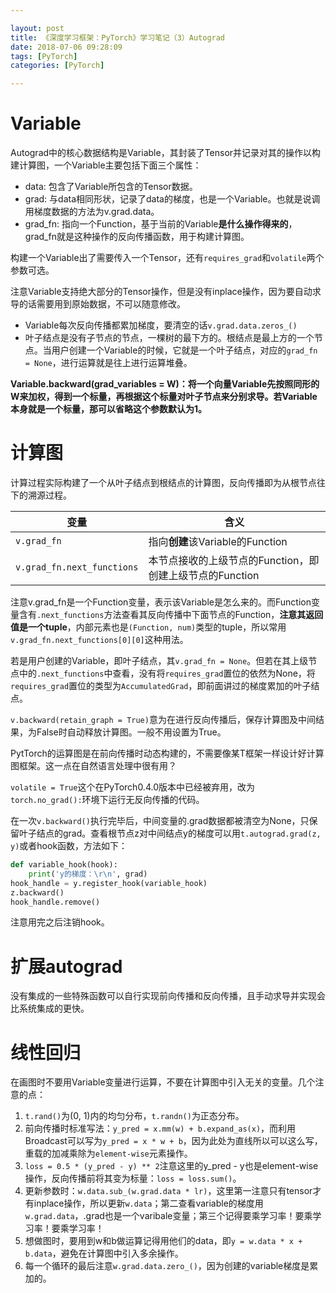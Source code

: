 ```yaml
---

layout: post
title: 《深度学习框架：PyTorch》学习笔记（3）Autograd
date: 2018-07-06 09:28:09
tags: [PyTorch]
categories: [PyTorch]

---
```

# Variable

Autograd中的核心数据结构是Variable，其封装了Tensor并记录对其的操作以构建计算图，一个Variable主要包括下面三个属性：

+ data: 包含了Variable所包含的Tensor数据。
+ grad: 与data相同形状，记录了data的梯度，也是一个Variable。也就是说调用梯度数据的方法为v.grad.data。
+ grad_fn: 指向一个Function，基于当前的Variable**是什么操作得来的**，grad_fn就是这种操作的反向传播函数，用于构建计算图。

构建一个Variable出了需要传入一个Tensor，还有`requires_grad`和`volatile`两个参数可选。

注意Variable支持绝大部分的Tensor操作，但是没有inplace操作，因为要自动求导的话需要用到原始数据，不可以随意修改。

+ Variable每次反向传播都累加梯度，要清空的话`v.grad.data.zeros_()`
+ 叶子结点是没有子节点的节点，一棵树的最下方的。根结点是最上方的一个节点。当用户创建一个Variable的时候，它就是一个叶子结点，对应的`grad_fn = None`，进行运算就是往上进行运算堆叠。

**Variable.backward(grad_variables = W)：将一个向量Variable先按照同形的W来加权，得到一个标量，再根据这个标量对叶子节点来分别求导。若Variable本身就是一个标量，那可以省略这个参数默认为1。**

# 计算图

计算过程实际构建了一个从叶子结点到根结点的计算图，反向传播即为从根节点往下的溯源过程。

|变量|含义|
|---|---|
|`v.grad_fn`|指向**创建**该Variable的Function|
|`v.grad_fn.next_functions`|本节点接收的上级节点的Function，即创建上级节点的Function|

注意v.grad_fn是一个Function变量，表示该Variable是怎么来的。而Function变量含有`.next_functions`方法查看其反向传播中下面节点的Function，**注意其返回值是一个tuple**，内部元素也是`(Function, num)`类型的tuple，所以常用`v.grad_fn.next_functions[0][0]`这种用法。

若是用户创建的Variable，即叶子结点，其`v.grad_fn = None`。但若在其上级节点中的`.next_functions`中查看，没有将`requires_grad`置位的依然为None，将`requires_grad`置位的类型为`AccumulatedGrad`，即前面讲过的梯度累加的叶子结点。

`v.backward(retain_graph = True)`意为在进行反向传播后，保存计算图及中间结果，为False时自动释放计算图。一般不用设置为True。

PytTorch的运算图是在前向传播时动态构建的，不需要像某T框架一样设计好计算图框架。这一点在自然语言处理中很有用？

`volatile = True`这个在PyTorch0.4.0版本中已经被弃用，改为`torch.no_grad():`环境下运行无反向传播的代码。

在一次`v.backward()`执行完毕后，中间变量的.grad数据都被清空为None，只保留叶子结点的grad。查看根节点z对中间结点y的梯度可以用`t.autograd.grad(z, y)`或者hook函数，方法如下：
```python
def variable_hook(hook):
	print('y的梯度：\r\n', grad)
hook_handle = y.register_hook(variable_hook)
z.backward()
hook_handle.remove()
```
注意用完之后注销hook。

# 扩展autograd

没有集成的一些特殊函数可以自行实现前向传播和反向传播，且手动求导并实现会比系统集成的更快。

# 线性回归

在画图时不要用Variable变量进行运算，不要在计算图中引入无关的变量。几个注意的点：

1. `t.rand()`为(0, 1)内的均匀分布，`t.randn()`为正态分布。
2. 前向传播时标准写法：`y_pred = x.mm(w) + b.expand_as(x)`，而利用Broadcast可以写为`y_pred = x * w + b`，因为此处为直线所以可以这么写，重载的加减乘除为`element-wise`元素操作。
3. `loss = 0.5 * (y_pred - y) ** 2`注意这里的y_pred - y也是element-wise操作，反向传播前将其变为标量：`loss = loss.sum()`。
4. 更新参数时：`w.data.sub_(w.grad.data * lr)`，这里第一注意只有tensor才有inplace操作，所以更新`w.data`；第二查看variable的梯度用`w.grad.data`，.grad也是一个varibale变量；第三个记得要乘学习率！要乘学习率！要乘学习率！
5. 想做图时，要用到w和b做运算记得用他们的data，即`y = w.data * x + b.data`，避免在计算图中引入多余操作。
6. 每一个循环的最后注意`w.grad.data.zero_()`，因为创建的variable梯度是累加的。